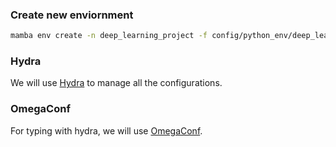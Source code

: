 ### Create new enviornment

```bash
mamba env create -n deep_learning_project -f config/python_env/deep_learning_project_env.yaml
```

### Hydra

We will use [Hydra](https://hydra.cc/docs/intro/) to manage all the configurations.

### OmegaConf

For typing with hydra, we will use [OmegaConf](https://omegaconf.readthedocs.io/en/latest/usage.html).